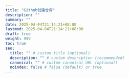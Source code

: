 ```yaml
---
title: "Github创建仓库"
description: ""
summary: ""
date: 2025-04-04T21:14:21+08:00
lastmod: 2025-04-04T21:14:21+08:00
draft: true
weight: 999
toc: true
seo:
  title: "" # custom title (optional)
  description: "" # custom description (recommended)
  canonical: "" # custom canonical URL (optional)
  noindex: false # false (default) or true
---
```


